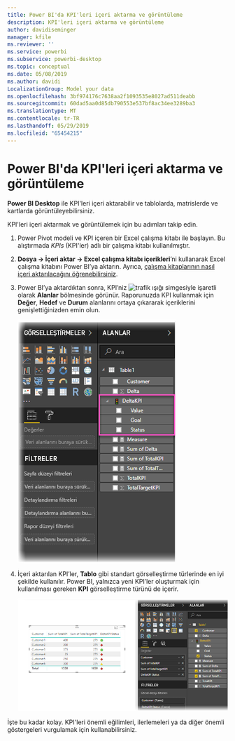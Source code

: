 ```yaml
---
title: Power BI'da KPI'leri içeri aktarma ve görüntüleme
description: KPI'leri içeri aktarma ve görüntüleme
author: davidiseminger
manager: kfile
ms.reviewer: ''
ms.service: powerbi
ms.subservice: powerbi-desktop
ms.topic: conceptual
ms.date: 05/08/2019
ms.author: davidi
LocalizationGroup: Model your data
ms.openlocfilehash: 3bf974176c7638aa2f1093535e8027ad511deabb
ms.sourcegitcommit: 60dad5aa0d85db790553e537bf8ac34ee3289ba3
ms.translationtype: MT
ms.contentlocale: tr-TR
ms.lasthandoff: 05/29/2019
ms.locfileid: "65454215"
---
```

# <a name="import-and-display-kpis-in-power-bi"></a>Power BI'da KPI'leri içeri aktarma ve görüntüleme
**Power BI Desktop** ile KPI'leri içeri aktarabilir ve tablolarda, matrislerde ve kartlarda görüntüleyebilirsiniz.

KPI'leri içeri aktarmak ve görüntülemek için bu adımları takip edin.

1. Power Pivot modeli ve KPI içeren bir Excel çalışma kitabı ile başlayın. Bu alıştırmada *KPIs* (KPI'ler) adlı bir çalışma kitabı kullanılmıştır.

1. **Dosya -> İçeri aktar -> Excel çalışma kitabı içerikleri**’ni kullanarak Excel çalışma kitabını Power BI’ya aktarın. Ayrıca, [çalışma kitaplarının nasıl içeri aktarılacağını öğrenebilirsiniz](desktop-import-excel-workbooks.md). 

1. Power BI’ya aktardıktan sonra, KPI’niz ![trafik ışığı](media/desktop-import-and-display-kpis/traffic.png) simgesiyle işaretli olarak **Alanlar** bölmesinde görünür. Raporunuzda KPI kullanmak için **Değer**, **Hedef** ve **Durum** alanlarını ortaya çıkararak içeriklerini genişlettiğinizden emin olun.

    ![](media/desktop-import-and-display-kpis/desktoppreviewfeatureon2.png)

1. İçeri aktarılan KPI’ler, **Tablo** gibi standart görselleştirme türlerinde en iyi şekilde kullanılır. Power BI, yalnızca yeni KPI’ler oluşturmak için kullanılması gereken **KPI** görselleştirme türünü de içerir.
   
    ![](media/desktop-import-and-display-kpis/desktoppreviewfeatureon3.png)

İşte bu kadar kolay. KPI'leri önemli eğilimleri, ilerlemeleri ya da diğer önemli göstergeleri vurgulamak için kullanabilirsiniz.
